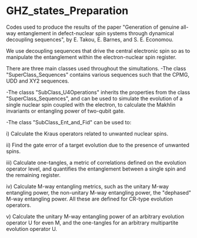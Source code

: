# GHZ_states_Preparation

Codes used to produce the results of the paper "Generation of genuine all-way entanglement in defect-nuclear spin systems through
dynamical decoupling sequences", by E. Takou, E. Barnes, and S. E. Economou.

We use decoupling sequences that drive the central electronic spin so as to manipulate the entanglement within the electron-nuclear spin register.


There are three main classes used throughout the simultations. 
-The class "SuperClass_Sequences" contains various sequences such that the CPMG, UDD and XY2 sequences. 

-The classs "SubClass_U4Operations" inherits the properties from the class "SuperClass_Sequences", and can be used to simulate the evolution of a single nuclear spin coupled with the electron, to calculate the Makhlin invariants or entangling power of two-qubit gate.  

-The class "SubClass_Ent_and_Fid" can be used to:

i) Calculate the Kraus operators related to unwanted nuclear spins.

ii) Find the gate error of a target evolution due to the presence of unwanted spins.

iii) Calculate one-tangles, a metric of correlations defined on the evolution operator level, and quantifies the entanglement between a single spin and the remaining register.

iv) Calculate M-way entangling metrics, such as the unitary M-way entangling power, the non-unitary M-way entangling power, the "dephased" M-way entangling power. All these are defined for CR-type evolution operators. 

v) Calculate the unitary M-way entangling power of an arbitrary evolution operator U for even M, and the one-tangles for an arbitrary multipartite evolution operator U. 

